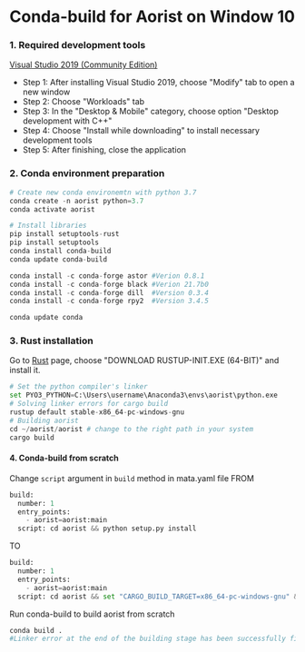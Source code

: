 # Conda-build for Aorist on Window 10
### 1. Required development tools
[Visual Studio 2019 (Community Edition)](https://visualstudio.microsoft.com/thank-you-downloading-visual-studio/?sku=Community&rel=16)

- Step 1: After installing Visual Studio 2019, choose "Modify" tab to open a new window 
- Step 2: Choose "Workloads" tab
- Step 3: In the "Desktop & Mobile" category, choose option "Desktop development with C++"
- Step 4: Choose "Install while downloading" to install necessary development tools
- Step 5: After finishing, close the application

### 2. Conda environment preparation
```python
# Create new conda environemtn with python 3.7
conda create -n aorist python=3.7
conda activate aorist

# Install libraries
pip install setuptools-rust
pip install setuptools
conda install conda-build
conda update conda-build

conda install -c conda-forge astor #Verion 0.8.1
conda install -c conda-forge black #Verion 21.7b0
conda install -c conda-forge dill  #Version 0.3.4
conda install -c conda-forge rpy2  #Version 3.4.5

conda update conda
```

### 3. Rust installation
Go to [Rust](https://www.rust-lang.org/tools/install) page, choose "DOWNLOAD RUSTUP-INIT.EXE (64-BIT)" and install it.

```python
# Set the python compiler's linker 
set PYO3_PYTHON=C:\Users\username\Anaconda3\envs\aorist\python.exe
# Solving linker errors for cargo build 
rustup default stable-x86_64-pc-windows-gnu 
# Building aorist 
cd ~/aorist/aorist # change to the right path in your system 
cargo build
```

#### 4. Conda-build from scratch
Change `script` argument in `build` method in mata.yaml file FROM
```python
build:
  number: 1
  entry_points:
    - aorist=aorist:main
  script: cd aorist && python setup.py install 
```
TO
```python
build:
  number: 1
  entry_points:
    - aorist=aorist:main
  script: cd aorist && set "CARGO_BUILD_TARGET=x86_64-pc-windows-gnu" && python setup.py install 
```
Run conda-build to build aorist from scratch
```python
conda build .
#Linker error at the end of the building stage has been successfully fixed)
```